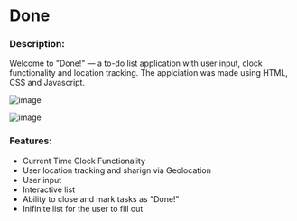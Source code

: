 # Done

### Description:
Welcome to "Done!" — a to-do list application with user input, clock functionality and location tracking. The applciation was made using HTML, CSS and Javascript.

![image](https://user-images.githubusercontent.com/111328484/212579264-e91e1a98-6107-4cef-ba5a-394b563344c9.png)


![image](https://user-images.githubusercontent.com/111328484/212579076-1e57a82a-9f45-4c85-9583-b99a92627247.png)



### Features:
+ Current Time Clock Functionality
+ User location tracking and sharign via Geolocation
+ User input 
+ Interactive list
+ Ability to close and mark tasks as "Done!"
+ Inifinite list for the user to fill out
